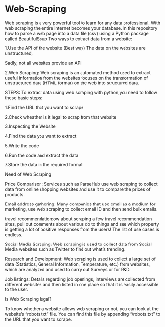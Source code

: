 # Web-Scraping
Web scraping is a very powerful tool to learn for any data professional. With web scraping the entire internet becomes your database. In this repository how to parse a web page into a data file (csv) using a Python package called BeautifulSoup
Two ways to extract data from a website:

1.Use the API of the website (Best way)
The data on the websites are unstructured,

Sadly, not all websites provide an API

2.Web Scraping:
Web scraping is an automated method used to extract useful information from the websites 
focuses on the transformation of unstructured data (HTML format) on the web into structured data.

STEPS:
To extract data using web scraping with python,you need to follow these basic steps:

1.Find the URL that you want to scrape

2.Check wheather is it legal to scrap from that website

3.Inspecting the Website

4.Find the data you want to extract

5.Write the code

6.Run the code and extract the data

7.Store the data in the required format



Need of Web Scraping

Price Comparison: Services such as ParseHub use web scraping to collect data from
online shopping websites and use it to compare the prices of products.

Email address gathering: Many companies that use email as a medium for
marketing, use web scraping to collect email ID and then send bulk emails.

travel recommendation:ow about scraping a few travel recommendation sites, pull
out comments about various do to things and see which property is getting a lot of
positive responses from the users! The list of use cases is endless.

Social Media Scraping: Web scraping is used to collect data from Social Media
websites such as Twitter to find out what’s trending.

Research and Development: Web scraping is used to collect a large set of data
(Statistics, General Information, Temperature, etc.) from websites, which are
analyzed and used to carry out Surveys or for R&D.

Job listings: Details regarding job openings, interviews are collected from different
websites and then listed in one place so that it is easily accessible to the user.

Is Web Scraping legal?

To know whether a website allows web scraping
or not, you can look at the website’s
“robots.txt” file. You can find this file by
appending “/robots.txt” to the URL that you
want to scrape.

